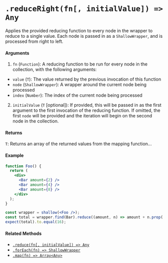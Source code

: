 # `.reduceRight(fn[, initialValue]) => Any`

Applies the provided reducing function to every node in the wrapper to reduce to a single value.
Each node is passed in as a `ShallowWrapper`, and is processed from right to left.


#### Arguments

1. `fn` (`Function`): A reducing function to be run for every node in the collection, with the
following arguments:
  - `value` (`T`): The value returned by the previous invocation of this function
  - `node` (`ShallowWrapper`): A wrapper around the current node being processed
  - `index` (`Number`): The index of the current node being processed

2. `initialValue` (`T` [optional]): If provided, this will be passed in as the first argument to the first invocation of the reducing function. If omitted, the first `node` will be provided and the iteration will begin on the second node in the collection.



#### Returns

`T`: Returns an array of the returned values from the mapping function...



#### Example

```jsx
function Foo() {
  return (
    <div>
      <Bar amount={2} />
      <Bar amount={4} />
      <Bar amount={8} />
    </div>
  );
}
```

```jsx
const wrapper = shallow(<Foo />);
const total = wrapper.find(Bar).reduce((amount, n) => amount + n.prop('amount'));
expect(total).to.equal(16);
```


#### Related Methods

- [`.reduce(fn[, initialValue]) => Any`](reduce.md)
- [`.forEach(fn) => ShallowWrapper`](forEach.md)
- [`.map(fn) => Array<Any>`](map.md)
